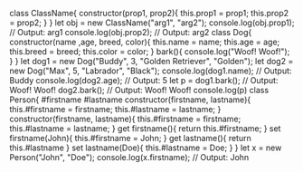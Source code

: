 class ClassName{
    constructor(prop1, prop2){
        this.prop1 = prop1;
        this.prop2 = prop2;
    }
}
let obj = new ClassName("arg1", "arg2");
console.log(obj.prop1); // Output: arg1
console.log(obj.prop2); // Output: arg2
class Dog{
    constructor(name ,age, breed, color){
        this.name = name;
        this.age = age;
        this.breed = breed;
        this.color = color;
    }
    bark(){
        console.log("Woof! Woof!");
    }
}
let dog1 = new Dog("Buddy", 3, "Golden Retriever", "Golden");
let dog2 = new Dog("Max", 5, "Labrador", "Black");
console.log(dog1.name); // Output: Buddy
console.log(dog2.age); // Output: 5
let p = dog1.bark(); // Output: Woof! Woof!
dog2.bark(); // Output: Woof! Woof!
console.log(p)
class Person{
    #firstname
    #lastname
    constructor(firstname, lastname){
        this.#firstname = firstname;
        this.#lastname = lastname;
    }
    constructor(firstname, lastname){
        this.#firstname = firstname;
        this.#lastname = lastname;
    }
    get firstname(){
        return this.#firstname;
    }
    set firstname(John){
        this.#firstname = John;
    }
    get lastname(){
        return this.#lastname
    }
    set lastname(Doe){
        this.#lastname = Doe;
    }
}
let x = new Person("John", "Doe");
console.log(x.firstname); // Output: John

